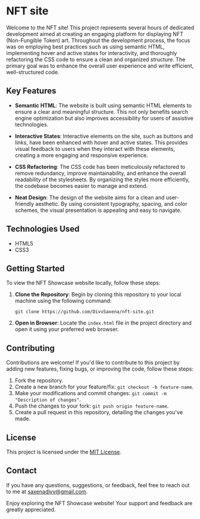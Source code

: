 # NFT site

Welcome to the NFT site! This project represents several hours of dedicated development aimed at creating an engaging platform for displaying NFT (Non-Fungible Token) art. Throughout the development process, the focus was on employing best practices such as using semantic HTML, implementing hover and active states for interactivity, and thoroughly refactoring the CSS code to ensure a clean and organized structure. The primary goal was to enhance the overall user experience and write efficient, well-structured code.

## Key Features

- **Semantic HTML**: The website is built using semantic HTML elements to ensure a clear and meaningful structure. This not only benefits search engine optimization but also improves accessibility for users of assistive technologies.

- **Interactive States**: Interactive elements on the site, such as buttons and links, have been enhanced with hover and active states. This provides visual feedback to users when they interact with these elements, creating a more engaging and responsive experience.

- **CSS Refactoring**: The CSS code has been meticulously refactored to remove redundancy, improve maintainability, and enhance the overall readability of the stylesheets. By organizing the styles more efficiently, the codebase becomes easier to manage and extend.

- **Neat Design**: The design of the website aims for a clean and user-friendly aesthetic. By using consistent typography, spacing, and color schemes, the visual presentation is appealing and easy to navigate.

## Technologies Used

- HTML5
- CSS3

## Getting Started

To view the NFT Showcase website locally, follow these steps:

1. **Clone the Repository**: Begin by cloning this repository to your local machine using the following command:
   
   ```
   git clone https://github.com/DivvSaxena/nft-site.git
   ```

2. **Open in Browser**: Locate the `index.html` file in the project directory and open it using your preferred web browser.

## Contributing

Contributions are welcome! If you'd like to contribute to this project by adding new features, fixing bugs, or improving the code, follow these steps:

1. Fork the repository.
2. Create a new branch for your feature/fix: `git checkout -b feature-name`.
3. Make your modifications and commit changes: `git commit -m "Description of changes"`.
4. Push the changes to your fork: `git push origin feature-name`.
5. Create a pull request in this repository, detailing the changes you've made.

## License

This project is licensed under the [MIT License](LICENSE).

## Contact

If you have any questions, suggestions, or feedback, feel free to reach out to me at [saxenadivv@gmail.com](mailto:saxenadivv@gmail.com).

Enjoy exploring the NFT Showcase website! Your support and feedback are greatly appreciated.
